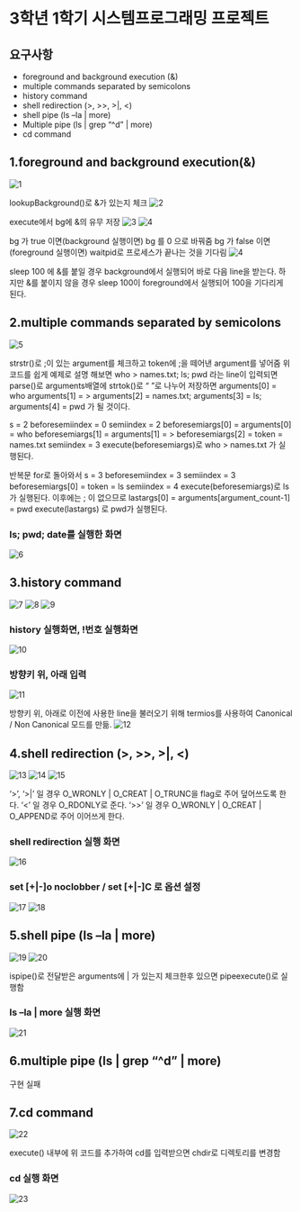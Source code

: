 # 3학년 1학기 시스템프로그래밍 프로젝트

## 요구사항
- foreground and background execution (&)
- multiple commands separated by semicolons
- history command
- shell redirection (>, >>, >|, <)
- shell pipe (ls –la | more)
- Multiple pipe (ls | grep “^d” | more)
- cd command

## 1.foreground and background execution(&)
![1](https://user-images.githubusercontent.com/22045179/85659774-daa66b80-b6ef-11ea-9267-79d37bdfe05c.png)

lookupBackground()로 &가 있는지 체크
![2](https://user-images.githubusercontent.com/22045179/85659784-dd08c580-b6ef-11ea-85db-84b37943d960.png)

execute에서 bg에 &의 유무 저장
![3](https://user-images.githubusercontent.com/22045179/85659791-de39f280-b6ef-11ea-9518-672bdcea87ee.png)
![4](https://user-images.githubusercontent.com/22045179/85659799-df6b1f80-b6ef-11ea-874d-35ba5a1e3911.png)

bg 가 true 이면(background 실행이면) bg 를 0 으로 바꿔줌
bg 가 false 이면(foreground 실행이면) waitpid로 프로세스가 끝나는 것을 기다림 
![4](https://user-images.githubusercontent.com/22045179/85659799-df6b1f80-b6ef-11ea-874d-35ba5a1e3911.png)

sleep 100 에 &를 붙일 경우 background에서 실행되어 바로 다음 line을 받는다.
하지만 &를 붙이지 않을 경우 sleep 100이 foreground에서 실행되어 100을 기다리게 된다.

## 2.multiple commands separated by semicolons
![5](https://user-images.githubusercontent.com/22045179/85659803-e09c4c80-b6ef-11ea-9223-2fde8cccce81.png)

strstr()로 ;이 있는 argument를 체크하고 token에 ;을 떼어낸 argument를 넣어줌
위 코드를 쉽게 예제로 설명 해보면
who > names.txt; ls; pwd 라는 line이 입력되면 parse()로 arguments배열에 strtok()로
“ ”로 나누어 저장하면 
arguments[0] = who
arguments[1] = >
arguments[2] = names.txt;
arguments[3] = ls;
arguments[4] = pwd
가 될 것이다.

s = 2 
beforesemiindex = 0
semiindex = 2
beforesemiargs[0] = arguments[0] = who
beforesemiargs[1] = arguments[1] = >
beforesemiargs[2] = token = names.txt
semiindex = 3
execute(beforesemiargs)로 who > names.txt 가 실행된다.

반복문 for로 돌아와서
s = 3
beforesemiindex = 3
semiindex = 3
beforesemiargs[0] = token = ls
semiindex = 4
execute(beforesemiargs)로 ls 가 실행된다.
이후에는 ; 이 없으므로
lastargs[0] = arguments[argument_count-1] = pwd
execute(lastargs) 로 pwd가 실행된다.

### ls; pwd; date를 실행한 화면
![6](https://user-images.githubusercontent.com/22045179/85659808-e1cd7980-b6ef-11ea-8bcc-9b42a82bd141.png)

## 3.history command
![7](https://user-images.githubusercontent.com/22045179/85659814-e3973d00-b6ef-11ea-98c3-9f6186c6ed43.png)
![8](https://user-images.githubusercontent.com/22045179/85659823-e4c86a00-b6ef-11ea-960b-43a36464b24f.png)
![9](https://user-images.githubusercontent.com/22045179/85659831-e72ac400-b6ef-11ea-98d9-8f0b2a6330a3.png)

### history 실행화면, !번호 실행화면
![10](https://user-images.githubusercontent.com/22045179/85659846-e8f48780-b6ef-11ea-9743-d932682d8bec.png)

### 방향키 위, 아래 입력
![11](https://user-images.githubusercontent.com/22045179/85659850-ea25b480-b6ef-11ea-854c-bfa2ef226882.png)

방향키 위, 아래로 이전에 사용한 line을 불러오기 위해 termios를 사용하여 
Canonical / Non Canonical 모드를 만듦.
![12](https://user-images.githubusercontent.com/22045179/85659857-ec880e80-b6ef-11ea-9b4c-887ccf1ff58b.png)

## 4.shell redirection (>, >>, >|, <)
![13](https://user-images.githubusercontent.com/22045179/85659872-ef82ff00-b6ef-11ea-907b-28b8bfb513aa.png)
![14](https://user-images.githubusercontent.com/22045179/85659881-f14cc280-b6ef-11ea-8747-a59f42ac22f7.png)
![15](https://user-images.githubusercontent.com/22045179/85659886-f3168600-b6ef-11ea-8ba6-7c2abd2f6bea.png)

‘>’, ‘>|’ 일 경우 O_WRONLY | O_CREAT | O_TRUNC을 flag로 주어 덮어쓰도록 한다.
‘<’ 일 경우 O_RDONLY로 준다.
‘>>’ 일 경우 O_WRONLY | O_CREAT | O_APPEND로 주어 이어쓰게 한다.

### shell redirection 실행 화면
![16](https://user-images.githubusercontent.com/22045179/85659893-f4e04980-b6ef-11ea-9d53-24b1ae3f4fe5.png)

### set [+|-]o noclobber / set [+|-]C 로 옵션 설정
![17](https://user-images.githubusercontent.com/22045179/85659902-f6aa0d00-b6ef-11ea-96ef-9db9232ebc2b.png)
![18](https://user-images.githubusercontent.com/22045179/85659911-f873d080-b6ef-11ea-8a5e-a8f612d071bd.png)

## 5.shell pipe (ls –la | more)
![19](https://user-images.githubusercontent.com/22045179/85659918-fa3d9400-b6ef-11ea-9aa2-d3b0e281126e.png)
![20](https://user-images.githubusercontent.com/22045179/85659925-fc9fee00-b6ef-11ea-9ac5-522b31bd80a4.png)

ispipe()로 전달받은 arguments에 | 가 있는지 체크한후 있으면 pipeexecute()로 실행함

### ls –la | more 실행 화면
![21](https://user-images.githubusercontent.com/22045179/85659930-fe69b180-b6ef-11ea-9420-65d1dd93eb02.png)

## 6.multiple pipe (ls | grep “^d” | more)
구현 실패

## 7.cd command
![22](https://user-images.githubusercontent.com/22045179/85659936-00337500-b6f0-11ea-82fe-68f745977270.png)

execute() 내부에 위 코드를 추가하여 cd를 입력받으면 chdir로 디렉토리를 변경함

### cd 실행 화면
![23](https://user-images.githubusercontent.com/22045179/85659943-0164a200-b6f0-11ea-9d84-dadc2e48f307.png)

